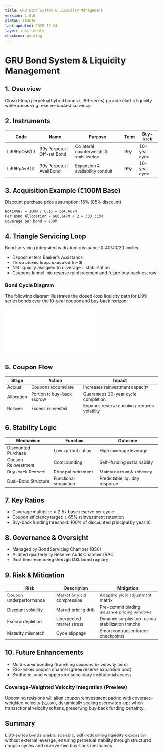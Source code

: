 ```yaml
---
title: GRU Bond System & Liquidity Management
version: 1.0.0
status: stable
last_updated: 2025-10-24
layer: instruments
checksum: pending
---
```

# GRU Bond System & Liquidity Management

## 1. Overview
Closed-loop perpetual hybrid bonds (Li99-series) provide elastic liquidity while preserving reserve-backed solvency.

## 2. Instruments
| Code | Name | Purpose | Term | Buy-back |
|------|------|---------|------|----------|
| Li99PpOsB10 | 99y Perpetual Off-set Bond | Collateral counterweight & stabilization | 99y | 10-year cycle |
| Li99PpAvB10 | 99y Perpetual Avail Bond | Expansion & availability conduit | 99y | 10-year cycle |

## 3. Acquisition Example (€100M Base)
Discount purchase price assumption: 15% (85% discount)
```
Notional = 100M / 0.15 = 666.667M
Per Bond Allocation = 666.667M / 2 ≈ 333.333M
Coverage per bond ≈ 250M
```

## 4. Triangle Servicing Loop
Bond servicing integrated with atomic issuance & 40/40/20 cycles:
- Deposit enters Banker’s Assistance
- Three atomic loops executed (n=3)
- Net liquidity assigned to coverage + stabilization
- Coupons funnel into reserve reinforcement and future buy-back escrow

### Bond Cycle Diagram
The following diagram illustrates the closed-loop liquidity path for Li99-series bonds over the 10-year coupon and buy-back horizon:

![Bond Cycle Liquidity Loop](../media/bond_cycle.pdf)

## 5. Coupon Flow
| Stage | Action | Impact |
|-------|--------|--------|
| Accrual | Coupons accumulate | Increases reinvestment capacity |
| Allocation | Portion to buy-back escrow | Guarantees 10-year cycle completion |
| Rollover | Excess reinvested | Expands reserve cushion / reduces volatility |

## 6. Stability Logic
| Mechanism | Function | Outcome |
|-----------|---------|---------|
| Discounted Purchase | Low upfront outlay | High coverage leverage |
| Coupon Reinvestment | Compounding | Self-funding sustainability |
| Buy-back Protocol | Principal retirement | Maintains trust & solvency |
| Dual-Bond Structure | Functional separation | Predictable liquidity response |

## 7. Key Ratios
- Coverage multiplier: ≈ 2.5× base reserve per cycle
- Coupon efficiency target: ≥ 65% reinvestment retention
- Buy-back funding threshold: 100% of discounted principal by year 10

## 8. Governance & Oversight
- Managed by Bond Servicing Chamber (BSC)
- Audited quarterly by Reserve Audit Chamber (RAC)
- Real-time monitoring through DSL bond registry

## 9. Risk & Mitigation
| Risk | Description | Mitigation |
|------|-------------|-----------|
| Coupon underperformance | Market or yield compression | Adaptive yield adjustment matrix |
| Discount volatility | Market pricing drift | Pre-commit binding issuance pricing windows |
| Escrow depletion | Unexpected market stress | Dynamic surplus top-up via stabilization tranche |
| Maturity mismatch | Cycle slippage | Smart contract enforced checkpoints |

## 10. Future Enhancements
- Multi-curve bonding (tranching coupons by velocity tiers)
- ESG-linked coupon channel (green reserve expansion pool)
- Synthetic bond wrappers for secondary institutional access

### Coverage-Weighted Velocity Integration (Preview)
Upcoming revisions will align coupon reinvestment pacing with coverage-weighted velocity (v_cov), dynamically scaling escrow top-ups when transactional velocity softens, preserving buy-back funding certainty.

## Summary
Li99-series bonds enable scalable, self-redeeming liquidity expansion without external leverage, ensuring perpetual stability through structured coupon cycles and reserve-tied buy-back mechanics.
